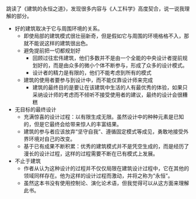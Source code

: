 跳读了《建筑的永恒之道》，发现很多内容与《人工科学》高度契合，说一说我理解的部分。

- 好的建筑取决于它与周围环境的关系。
  - 即使局部的建筑模式很壮丽新奇，但是假如它与周围的环境格格不入，那就不能说这样的建筑很出色。
  - 避免提前把一切都规划好
    - 回顾过往宏伟建筑，他们多数并不是由一个全能的中央设计者提前规划好的，而是由众多的微小个体不断参与，形成了众多的设计模式。
    - 设计者的精力是有限的，他们不能考虑到所有的模式
  - 建筑的使用者要参与到设计中，而不能仅靠设计师来完成
    - 建筑的最终目的是要让在该建筑中生活的人有最优秀的体验，如果只采纳设计师的考虑而不倾听不接受使用者的建议，最终的设计会很糟糕
- 无目标的最终设计
  - 充满惊喜的设计过程：以有限生成无限。虽然设计中的种种元素是已知的，但是它最终会给带来惊人的丰富结果。
  - 建筑的参与者应该放弃“坚守自我”、遵循固定模式等成见，勇敢地接受外界环境对自己的改变。
  - 基于已有成果不断积累：优秀的建筑模式并不是凭空生成的，而是经历了漫长的设计过程，这样的过程需要不断在已有模式上发展。
- 不止于建筑
  - 作者从认为这种设计的过程并不仅仅局限在建筑设计过程中，它在其他的领域同样存在。他为这样的设计过程而激动，并将之称为“永恒”。
  - 虽然这本书没有使用控制论、演化论术语，但我觉得可以从这方面来理解此书。